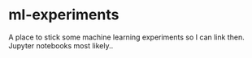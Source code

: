 # ml-experiments
A place to stick some machine learning experiments so I can link then. Jupyter notebooks most likely..

